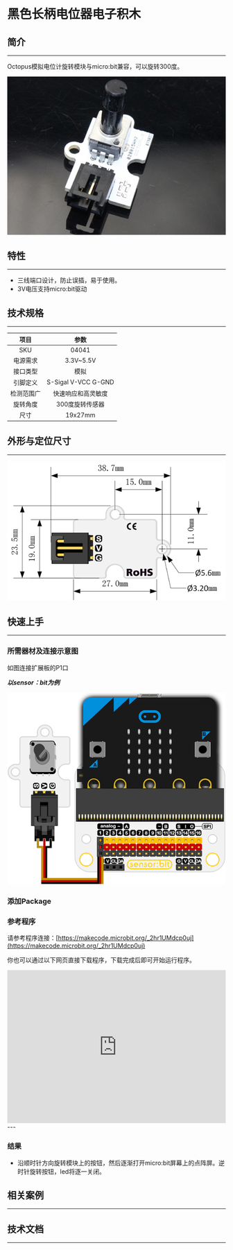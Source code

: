 # 黑色长柄电位器电子积木

## 简介
---
Octopus模拟电位计旋转模块与micro:bit兼容，可以旋转300度。

![](./images/04041.jpg)

## 特性
---
- 三线端口设计，防止误插，易于使用。
- 3V电压支持micro:bit驱动

## 技术规格
---

项目 | 参数
:-: | :-: 
SKU|04041
电源需求|3.3V~5.5V
接口类型|模拟
引脚定义|S-Sigal V-VCC G-GND
检测范围广|快速响应和高灵敏度
旋转角度|300度旋转传感器
尺寸|19x27mm

## 外形与定位尺寸
---

![](./images/octopus_board.png)

## 快速上手
---

### 所需器材及连接示意图
如图连接扩展板的P1口

***以sensor：bit为例***

 ![](./images/04041-3.png)

### 添加Package

### 参考程序
请参考程序连接：[https://makecode.microbit.org/_2hr1UMdcp0uj](https://makecode.microbit.org/_2hr1UMdcp0uj)

你也可以通过以下网页直接下载程序，下载完成后即可开始运行程序。

<div style="position:relative;height:0;padding-bottom:70%;overflow:hidden;"><iframe style="position:absolute;top:0;left:0;width:100%;height:100%;" src="https://makecode.microbit.org/#pub:_2hr1UMdcp0uj" frameborder="0" sandbox="allow-popups allow-forms allow-scripts allow-same-origin"></iframe></div>  
---

### 结果
- 沿顺时针方向旋转模块上的按钮，然后逐渐打开micro:bit屏幕上的点阵屏。逆时针旋转按钮，led将逐一关闭。

## 相关案例
---

## 技术文档
---
